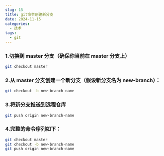```yaml
---
slug: 15
title: git命令创建新分支
date: 2024-11-15
categories:
  - 技术
tags:
  - git
---
```

### 1.切换到 master 分支‌（确保你当前在 master 分支上）
``` bash
git checkout master
```
### 2.从 master 分支创建一个新分支‌（假设新分支名为 new-branch）：
``` bash
git checkout -b new-branch-name

```
### 3.将新分支推送到远程仓库‌
``` bash
git push origin new-branch-name
```
### 4.完整的命令序列如下：
``` bash
git checkout master
git checkout -b new-branch-name
git push origin new-branch-name
```
